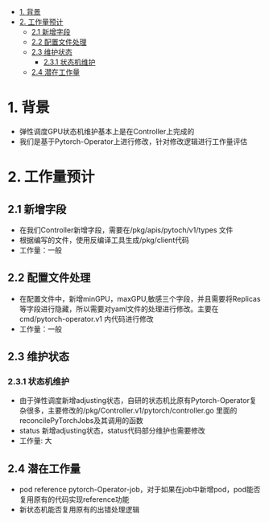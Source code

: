 <!-- TOC -->

- [1. 背景](#1-背景)
- [2. 工作量预计](#2-工作量预计)
    - [2.1 新增字段](#21-新增字段)
    - [2.2 配置文件处理](#22-配置文件处理)
    - [2.3 维护状态](#23-维护状态)
        - [2.3.1 状态机维护](#231-状态机维护)
    - [2.4 潜在工作量](#24-潜在工作量)

<!-- /TOC -->
# 1. 背景
* 弹性调度GPU状态机维护基本上是在Controller上完成的
* 我们是基于Pytorch-Operator上进行修改，针对修改逻辑进行工作量评估

# 2. 工作量预计
## 2.1 新增字段
* 在我们Controller新增字段，需要在/pkg/apis/pytoch/v1/types 文件
* 根据编写的文件，使用反编译工具生成/pkg/client代码
* 工作量：一般

## 2.2 配置文件处理
* 在配置文件中，新增minGPU，maxGPU,敏感三个字段，并且需要将Replicas等字段进行隐藏，所以需要对yaml文件的处理进行修改。主要在cmd/pytorch-operator.v1 内代码进行修改
* 工作量：一般

## 2.3 维护状态
### 2.3.1 状态机维护
* 由于弹性调度新增adjusting状态，自研的状态机比原有Pytorch-Operator复杂很多，主要修改的/pkg/Controller.v1/pytorch/controller.go 里面的reconcilePyTorchJobs及其调用的函数
* status 新增adjusting状态，status代码部分维护也需要修改
* 工作量: 大

## 2.4 潜在工作量
* pod reference pytorch-Operator-job，对于如果在job中新增pod，pod能否复用原有的代码实现reference功能
* 新状态机能否复用原有的出错处理逻辑